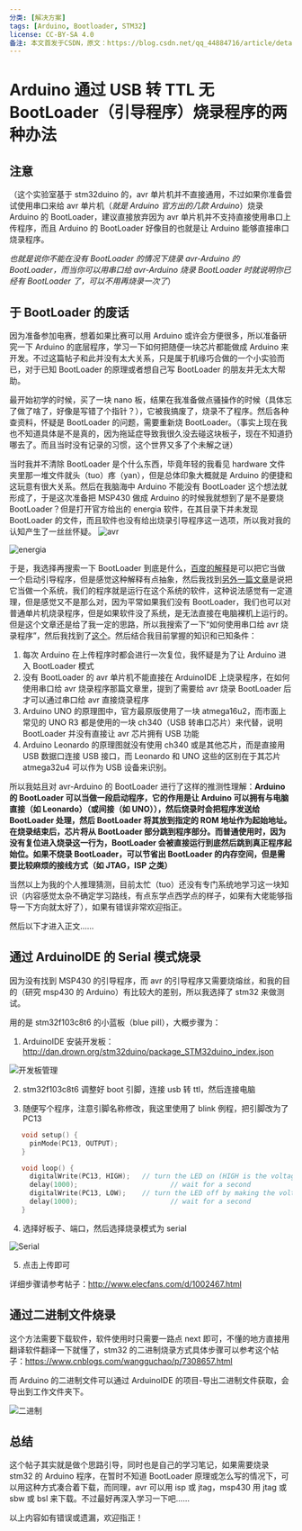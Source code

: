 ```yaml
---
分类: [解决方案]
tags: [Arduino, Bootloader, STM32]
license: CC-BY-SA 4.0
备注: 本文首发于CSDN，原文：https://blog.csdn.net/qq_44884716/article/details/107898812
---
```


# Arduino 通过 USB 转 TTL 无 BootLoader（引导程序）烧录程序的两种办法

## 注意

（这个实验室基于 stm32duino 的，avr 单片机并不直接通用，不过如果你准备尝试使用串口来给 avr 单片机（_就是 Arduino 官方出的几款 Arduino_）烧录 Arduino 的 BootLoader，建议直接放弃因为 avr 单片机并不支持直接使用串口上传程序，而且 Arduino 的 BootLoader 好像目的也就是让 Arduino 能够直接串口烧录程序。

_也就是说你不能在没有 BootLoader 的情况下烧录 avr-Arduino 的 BootLoader，而当你可以用串口给 avr-Arduino 烧录 BootLoader 时就说明你已经有 BootLoader 了，可以不用再烧录一次了_）

## 于 BootLoader 的废话

因为准备参加电赛，想着如果比赛可以用 Arduino 或许会方便很多，所以准备研究一下 Arduino 的底层程序，学习一下如何把随便一块芯片都能做成 Arduino 来开发。不过这篇帖子和此并没有太大关系，只是属于机缘巧合做的一个小实验而已，对于已知 BootLoader 的原理或者想自己写 BootLoader 的朋友并无太大帮助。

最开始初学的时候，买了一块 nano 板，结果在我准备做点骚操作的时候（具体忘了做了啥了，好像是写错了个指针？），它被我搞废了，烧录不了程序。然后各种查资料，怀疑是 BootLoader 的问题，需要重新烧 BootLoader。（事实上现在我也不知道具体是不是真的，因为拖延症导致我很久没去碰这块板子，现在不知道扔哪去了。而且当时没有记录的习惯，这个世界又多了个未解之谜）

当时我并不清除 BootLoader 是个什么东西，毕竟年轻的我看见 hardware 文件夹里那一堆文件就头（tuo）疼（yan），但是总体印象大概就是 Arduino 的便捷和这玩意有很大关系。然后在我脑海中 Arduino 不能没有 BootLoader 这个想法就形成了，于是这次准备把 MSP430 做成 Arduino 的时候我就想到了是不是要烧 BootLoader？但是打开官方给出的 energia 软件，在其目录下并未发现 BootLoader 的文件，而且软件也没有给出烧录引导程序这一选项，所以我对我的认知产生了一丝丝怀疑。
![avr](https://i-blog.csdnimg.cn/blog_migrate/89700e50a16f79ed64fc41553b94362c.png)

![energia](https://i-blog.csdnimg.cn/blog_migrate/1faee740b48f0ec670aebde6bbf8f117.png)

于是，我选择再搜索一下 BootLoader 到底是什么，[百度的解释](https://baike.baidu.com/item/BootLoader/8733520?fr=aladdin)是可以把它当做一个启动引导程序，但是感觉这种解释有点抽象，然后我找到[另外一篇文章](https://www.cnblogs.com/anandexuechengzhangzhilu/p/10719808.html)是说把它当做一个系统，我们的程序就是运行在这个系统的软件，这种说法感觉有一定道理，但是感觉又不是那么对，因为平常如果我们没有 BootLoader，我们也可以对普通单片机烧录程序，但是如果软件没了系统，是无法直接在电脑裸机上运行的。但是这个文章还是给了我一定的思路，所以我搜索了一下“如何使用串口给 avr 烧录程序”，然后我找到了[这个](https://wenku.baidu.com/view/de9810795acfa1c7aa00ccd8.html)。然后结合我目前掌握的知识和已知条件：

1. 每次 Arduino 在上传程序时都会进行一次复位，我怀疑是为了让 Arduino 进入 BootLoader 模式
2. 没有 BootLoader 的 avr 单片机不能直接在 ArduinoIDE 上烧录程序，在如何使用串口给 avr 烧录程序那篇文章里，提到了需要给 avr 烧录 BootLoader 后才可以通过串口给 avr 直接烧录程序
3. Arduino UNO 的原理图中，官方最原版使用了一块 atmega16u2，而市面上常见的 UNO R3 都是使用的一块 ch340（USB 转串口芯片）来代替，说明 BootLoader 并没有直接让 avr 芯片拥有 USB 功能
4. Arduino Leonardo 的原理图就没有使用 ch340 或是其他芯片，而是直接用 USB 数据口连接 USB 接口，而 Leonardo 和 UNO 这些的区别在于其芯片 atmega32u4 可以作为 USB 设备来识别。

所以我姑且对 avr-Arduino 的 BootLoader 进行了这样的推测性理解：**Arduino 的 BootLoader 可以当做一段启动程序，它的作用是让 Arduino 可以拥有与电脑直接（如 Leonardo）（或间接（如 UNO）），然后烧录时会把程序发送给 BootLoader 处理，然后 BootLoader 将其放到指定的 ROM 地址作为起始地址。在烧录结束后，芯片将从 BootLoader 部分跳到程序部分。而普通使用时，因为没有复位进入烧录这一行为，BootLoader 会被直接运行到底然后跳到真正程序起始位。如果不烧录 BootLoader，可以节省出 BootLoader 的内存空间，但是需要比较麻烦的接线方式（如 JTAG，ISP 之类）**

当然以上为我的个人推理猜测，目前太忙（tuo）还没有专门系统地学习这一块知识（内容感觉太杂不确定学习路线，有点东学点西学点的样子，如果有大佬能够指导一下方向就太好了），如果有错误非常欢迎指正。

然后以下才进入正文……

## 通过 ArduinoIDE 的 Serial 模式烧录

因为没有找到 MSP430 的引导程序，而 avr 的引导程序又需要烧熔丝，和我的目的（研究 msp430 的 Arduino）有比较大的差别，所以我选择了 stm32 来做测试。

用的是 stm32f103c8t6 的小蓝板（blue pill），大概步骤为：

1. ArduinoIDE 安装开发板：http://dan.drown.org/stm32duino/package_STM32duino_index.json

![开发板管理](https://i-blog.csdnimg.cn/blog_migrate/70f01c9835cfe2792692c5f00555ede4.png)

2. stm32f103c8t6 调整好 boot 引脚，连接 usb 转 ttl，然后连接电脑

3. 随便写个程序，注意引脚名称修改，我这里使用了 blink 例程，把引脚改为了 PC13

```cpp
   void setup() {
     pinMode(PC13, OUTPUT);
   }

   void loop() {
     digitalWrite(PC13, HIGH);   // turn the LED on (HIGH is the voltage level)
     delay(1000);                       // wait for a second
     digitalWrite(PC13, LOW);    // turn the LED off by making the voltage LOW
     delay(1000);                       // wait for a second
   }
```

4. 选择好板子、端口，然后选择烧录模式为 serial

![Serial](https://i-blog.csdnimg.cn/blog_migrate/0c32af7676ee0b7015f5451cf51485f7.png)

5. 点击上传即可

详细步骤请参考帖子：http://www.elecfans.com/d/1002467.html

## 通过二进制文件烧录

这个方法需要下载软件，软件使用时只需要一路点 next 即可，不懂的地方直接用翻译软件翻译一下就懂了，stm32 的二进制烧录方式具体步骤可以参考这个帖子：https://www.cnblogs.com/wangguchao/p/7308657.html

而 Arduino 的二进制文件可以通过 ArduinoIDE 的项目-导出二进制文件获取，会导出到工作文件夹下。

![二进制](https://i-blog.csdnimg.cn/blog_migrate/209ec1bafe6ef1e59222db663663839c.png)

## 总结

这个帖子其实就是做个思路引导，同时也是自己的学习笔记，如果需要烧录 stm32 的 Arduino 程序，在暂时不知道 BootLoader 原理或怎么写的情况下，可以用这种方式凑合着下载，而同理，avr 可以用 isp 或 jtag，msp430 用 jtag 或 sbw 或 bsl 来下载。不过最好再深入学习一下吧……

以上内容如有错误或遗漏，欢迎指正！
